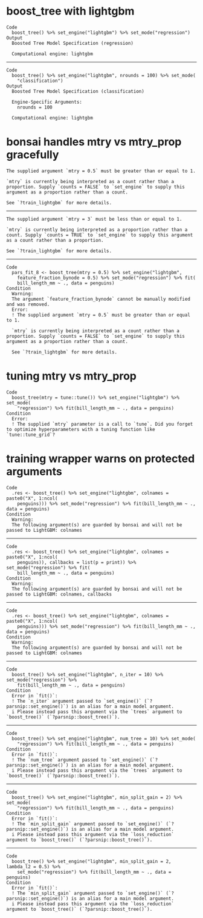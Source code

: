 # boost_tree with lightgbm

    Code
      boost_tree() %>% set_engine("lightgbm") %>% set_mode("regression")
    Output
      Boosted Tree Model Specification (regression)
      
      Computational engine: lightgbm 
      

---

    Code
      boost_tree() %>% set_engine("lightgbm", nrounds = 100) %>% set_mode(
        "classification")
    Output
      Boosted Tree Model Specification (classification)
      
      Engine-Specific Arguments:
        nrounds = 100
      
      Computational engine: lightgbm 
      

# bonsai handles mtry vs mtry_prop gracefully

    The supplied argument `mtry = 0.5` must be greater than or equal to 1. 
    
    `mtry` is currently being interpreted as a count rather than a proportion. Supply `counts = FALSE` to `set_engine` to supply this argument as a proportion rather than a count. 
    
    See `?train_lightgbm` for more details.

---

    The supplied argument `mtry = 3` must be less than or equal to 1. 
    
    `mtry` is currently being interpreted as a proportion rather than a count. Supply `counts = TRUE` to `set_engine` to supply this argument as a count rather than a proportion. 
    
    See `?train_lightgbm` for more details.

---

    Code
      pars_fit_8 <- boost_tree(mtry = 0.5) %>% set_engine("lightgbm",
        feature_fraction_bynode = 0.5) %>% set_mode("regression") %>% fit(
        bill_length_mm ~ ., data = penguins)
    Condition
      Warning:
      The argument `feature_fraction_bynode` cannot be manually modified and was removed.
      Error:
      ! The supplied argument `mtry = 0.5` must be greater than or equal to 1. 
      
      `mtry` is currently being interpreted as a count rather than a proportion. Supply `counts = FALSE` to `set_engine` to supply this argument as a proportion rather than a count. 
      
      See `?train_lightgbm` for more details.

# tuning mtry vs mtry_prop

    Code
      boost_tree(mtry = tune::tune()) %>% set_engine("lightgbm") %>% set_mode(
        "regression") %>% fit(bill_length_mm ~ ., data = penguins)
    Condition
      Error:
      ! The supplied `mtry` parameter is a call to `tune`. Did you forget to optimize hyperparameters with a tuning function like `tune::tune_grid`?

# training wrapper warns on protected arguments

    Code
      .res <- boost_tree() %>% set_engine("lightgbm", colnames = paste0("X", 1:ncol(
        penguins))) %>% set_mode("regression") %>% fit(bill_length_mm ~ ., data = penguins)
    Condition
      Warning:
      The following argument(s) are guarded by bonsai and will not be passed to LightGBM: colnames

---

    Code
      .res <- boost_tree() %>% set_engine("lightgbm", colnames = paste0("X", 1:ncol(
        penguins)), callbacks = list(p = print)) %>% set_mode("regression") %>% fit(
        bill_length_mm ~ ., data = penguins)
    Condition
      Warning:
      The following argument(s) are guarded by bonsai and will not be passed to LightGBM: colnames, callbacks

---

    Code
      .res <- boost_tree() %>% set_engine("lightgbm", colnames = paste0("X", 1:ncol(
        penguins))) %>% set_mode("regression") %>% fit(bill_length_mm ~ ., data = penguins)
    Condition
      Warning:
      The following argument(s) are guarded by bonsai and will not be passed to LightGBM: colnames

---

    Code
      boost_tree() %>% set_engine("lightgbm", n_iter = 10) %>% set_mode("regression") %>%
        fit(bill_length_mm ~ ., data = penguins)
    Condition
      Error in `fit()`:
      ! The `n_iter` argument passed to `set_engine()` (`?parsnip::set_engine()`) is an alias for a main model argument.
      i Please instead pass this argument via the `trees` argument to `boost_tree()` (`?parsnip::boost_tree()`).

---

    Code
      boost_tree() %>% set_engine("lightgbm", num_tree = 10) %>% set_mode(
        "regression") %>% fit(bill_length_mm ~ ., data = penguins)
    Condition
      Error in `fit()`:
      ! The `num_tree` argument passed to `set_engine()` (`?parsnip::set_engine()`) is an alias for a main model argument.
      i Please instead pass this argument via the `trees` argument to `boost_tree()` (`?parsnip::boost_tree()`).

---

    Code
      boost_tree() %>% set_engine("lightgbm", min_split_gain = 2) %>% set_mode(
        "regression") %>% fit(bill_length_mm ~ ., data = penguins)
    Condition
      Error in `fit()`:
      ! The `min_split_gain` argument passed to `set_engine()` (`?parsnip::set_engine()`) is an alias for a main model argument.
      i Please instead pass this argument via the `loss_reduction` argument to `boost_tree()` (`?parsnip::boost_tree()`).

---

    Code
      boost_tree() %>% set_engine("lightgbm", min_split_gain = 2, lambda_l2 = 0.5) %>%
        set_mode("regression") %>% fit(bill_length_mm ~ ., data = penguins)
    Condition
      Error in `fit()`:
      ! The `min_split_gain` argument passed to `set_engine()` (`?parsnip::set_engine()`) is an alias for a main model argument.
      i Please instead pass this argument via the `loss_reduction` argument to `boost_tree()` (`?parsnip::boost_tree()`).

